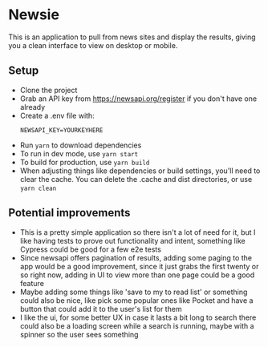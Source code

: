 # Newsie

This is an application to pull from news sites and display the results, giving you a clean interface to view on desktop or mobile.

## Setup

- Clone the project
- Grab an API key from https://newsapi.org/register if you don't have one already
- Create a .env file with:
  ```
  NEWSAPI_KEY=YOURKEYHERE
  ```
* Run `yarn` to download dependencies
* To run in dev mode, use `yarn start`
* To build for production, use `yarn build`
* When adjusting things like dependencies or build settings, you'll need to clear the cache. You can delete the .cache and dist directories, or use `yarn clean`

## Potential improvements
- This is a pretty simple application so there isn't a lot of need for it, but I like having tests to prove out functionality and intent, something like Cypress could be good for a few e2e tests
- Since newsapi offers pagination of results, adding some paging to the app would be a good improvement, since it just grabs the first twenty or so right now, adding in UI to view more than one page could be a good feature
- Maybe adding some things like 'save to my to read list' or something could also be nice, like pick some popular ones like Pocket and have a button that could add it to the user's list for them
- I like the ui, for some better UX in case it lasts a bit long to search there could also be a loading screen while a search is running, maybe with a spinner so the user sees something